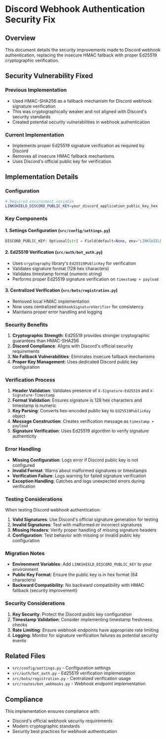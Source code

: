 # Discord Webhook Authentication Security Fix

## Overview

This document details the security improvements made to Discord webhook authentication, replacing the insecure HMAC fallback with proper Ed25519 cryptographic verification.

## Security Vulnerability Fixed

### Previous Implementation
- Used HMAC-SHA256 as a fallback mechanism for Discord webhook signature verification
- This was cryptographically weaker and not aligned with Discord's security standards
- Created potential security vulnerabilities in webhook authentication

### Current Implementation
- Implements proper Ed25519 signature verification as required by Discord
- Removes all insecure HMAC fallback mechanisms
- Uses Discord's official public key for verification

## Implementation Details

### Configuration
```bash
# Required environment variable
LINKSHIELD_DISCORD_PUBLIC_KEY=your_discord_application_public_key_hex
```

### Key Components

#### 1. Settings Configuration (`src/config/settings.py`)
```python
DISCORD_PUBLIC_KEY: Optional[str] = Field(default=None, env="LINKSHIELD_DISCORD_PUBLIC_KEY")
```

#### 2. Ed25519 Verification (`src/auth/bot_auth.py`)
- Uses `cryptography` library's `Ed25519PublicKey` for verification
- Validates signature format (128 hex characters)
- Validates timestamp format (numeric string)
- Performs proper Ed25519 signature verification on `timestamp + payload`

#### 3. Centralized Verification (`src/bots/registration.py`)
- Removed local HMAC implementation
- Now uses centralized `WebhookSignatureVerifier` for consistency
- Maintains proper error handling and logging

### Security Benefits

1. **Cryptographic Strength**: Ed25519 provides stronger cryptographic guarantees than HMAC-SHA256
2. **Discord Compliance**: Aligns with Discord's official security requirements
3. **No Fallback Vulnerabilities**: Eliminates insecure fallback mechanisms
4. **Proper Key Management**: Uses dedicated Discord public key configuration

### Verification Process

1. **Header Validation**: Validates presence of `X-Signature-Ed25519` and `X-Signature-Timestamp`
2. **Format Validation**: Ensures signature is 128 hex characters and timestamp is numeric
3. **Key Parsing**: Converts hex-encoded public key to `Ed25519PublicKey` object
4. **Message Construction**: Creates verification message as `timestamp + payload`
5. **Signature Verification**: Uses Ed25519 algorithm to verify signature authenticity

### Error Handling

- **Missing Configuration**: Logs error if Discord public key is not configured
- **Invalid Format**: Warns about malformed signatures or timestamps
- **Verification Failure**: Logs warning for failed signature verification
- **Exception Handling**: Catches and logs unexpected errors during verification

### Testing Considerations

When testing Discord webhook authentication:

1. **Valid Signatures**: Use Discord's official signature generation for testing
2. **Invalid Signatures**: Test with malformed or incorrect signatures
3. **Missing Headers**: Verify proper handling of missing signature headers
4. **Configuration**: Test behavior with missing or invalid public key configuration

### Migration Notes

- **Environment Variables**: Add `LINKSHIELD_DISCORD_PUBLIC_KEY` to your environment
- **Public Key Format**: Ensure the public key is in hex format (64 characters)
- **Backward Compatibility**: No backward compatibility with HMAC fallback (security improvement)

### Security Considerations

1. **Key Security**: Protect the Discord public key configuration
2. **Timestamp Validation**: Consider implementing timestamp freshness checks
3. **Rate Limiting**: Ensure webhook endpoints have appropriate rate limiting
4. **Logging**: Monitor for signature verification failures as potential security events

## Related Files

- `src/config/settings.py` - Configuration settings
- `src/auth/bot_auth.py` - Ed25519 verification implementation
- `src/bots/registration.py` - Centralized verification usage
- `src/routes/bot_webhooks.py` - Webhook endpoint implementation

## Compliance

This implementation ensures compliance with:
- Discord's official webhook security requirements
- Modern cryptographic standards
- Security best practices for webhook authentication